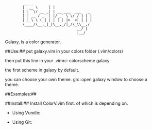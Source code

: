 
            _____       _                  
            |  __ \     | |                 
            | |  \/ __ _| | __ ___  ___   _ 
            | | __ / _` | |/ _` \ \/ / | | |
            | |_\ \ (_| | | (_| |>  <| |_| |
            \____/\__,_|_|\__,_/|_/\_\\__,/
                                     __/ |
                                     |__/ 

Galaxy, is a color generator.


##Use:##
put galaxy.vim in your colors folder (.vim/colors)

then put this line in your .vimrc:
    colorscheme galaxy

the first scheme in galaxy by default.

you can choose your own theme.
    <leader>glx :open galaxy window to choose a theme.


##Examples:##

##Install:##
    Install ColorV.vim first. of which is depending on.

   * Using Vundle:

   * Using Git:
